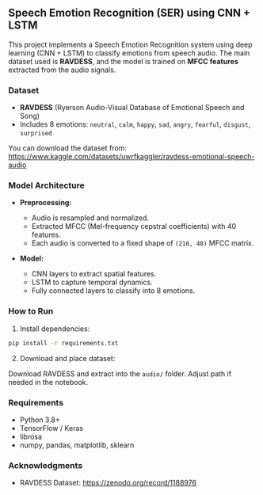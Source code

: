 
## Speech Emotion Recognition (SER) using CNN + LSTM

This project implements a Speech Emotion Recognition system using deep learning (CNN + LSTM) to classify emotions from speech audio. The main dataset used is **RAVDESS**, and the model is trained on **MFCC features** extracted from the audio signals.

### Dataset

- **RAVDESS** (Ryerson Audio-Visual Database of Emotional Speech and Song)
- Includes 8 emotions: `neutral`, `calm`, `happy`, `sad`, `angry`, `fearful`, `disgust`, `surprised`

You can download the dataset from: https://www.kaggle.com/datasets/uwrfkaggler/ravdess-emotional-speech-audio

### Model Architecture

- **Preprocessing:**
  - Audio is resampled and normalized.
  - Extracted MFCC (Mel-frequency cepstral coefficients) with 40 features.
  - Each audio is converted to a fixed shape of `(216, 40)` MFCC matrix.

- **Model:**
  - CNN layers to extract spatial features.
  - LSTM to capture temporal dynamics.
  - Fully connected layers to classify into 8 emotions.

### How to Run

1. Install dependencies:

```bash
pip install -r requirements.txt
```

2. Download and place dataset:

Download RAVDESS and extract into the `audio/` folder. Adjust path if needed in the notebook.

### Requirements

- Python 3.8+
- TensorFlow / Keras
- librosa
- numpy, pandas, matplotlib, sklearn

### Acknowledgments

- RAVDESS Dataset: https://zenodo.org/record/1188976
